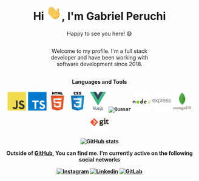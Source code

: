 <h1 align="center">Hi <img src="https://raw.githubusercontent.com/ABSphreak/ABSphreak/master/gifs/Hi.gif" width="40px" />, I'm Gabriel Peruchi</h1>

<h4 align="center" style="font-weight: normal;">Happy to see you here! 😄<h4>

<div align="center">

<div style="font-weight: normal; padding: 10px 100px;">Welcome to my profile. I'm a full stack developer and have been working with software development since 2018.</div>

<h4>Languages and Tools</h4>

<code><img height="50" src="https://raw.githubusercontent.com/devicons/devicon/master/icons/javascript/javascript-original.svg" title="JavaScript"></code>
<code><img height="50" src="https://raw.githubusercontent.com/devicons/devicon/master/icons/typescript/typescript-original.svg" title="TypeScript"></code>
<code><img height="50" src="https://raw.githubusercontent.com/devicons/devicon/master/icons/html5/html5-original-wordmark.svg" title="HTML"></code>
<code><img height="50" src="https://raw.githubusercontent.com/devicons/devicon/master/icons/css3/css3-original-wordmark.svg" title="CSS"></code>
<code><img height="50" src="https://raw.githubusercontent.com/devicons/devicon/master/icons/vuejs/vuejs-original-wordmark.svg" title="Vue.js"></code>
<code><img height="50" src="https://cdn.quasar.dev/logo/svg/quasar-logo.svg" title="Quasar"></code>
<code><img height="50" src="https://raw.githubusercontent.com/devicons/devicon/master/icons/nodejs/nodejs-original-wordmark.svg" title="Node.js"></code>
<code><img height="50" src="https://raw.githubusercontent.com/devicons/devicon/master/icons/express/express-original-wordmark.svg" title="Express"></code>
<code><img height="50" src="https://raw.githubusercontent.com/devicons/devicon/master/icons/mongodb/mongodb-original-wordmark.svg" title="MongoDB"></code>
<code><img height="50" src="https://raw.githubusercontent.com/devicons/devicon/master/icons/git/git-original-wordmark.svg" title="Git"></code>

![GitHub stats](https://github-readme-stats.vercel.app/api?username=gabriel-peruchi&show_icons=true)


Outside of [GitHub](https://github.com/gabriel-peruchi), You can find me. I'm currently active on the following social networks

[![Instagram](https://img.shields.io/badge/Instagram-1DA1F2?style=for-the-badge&logo=instagram&logoColor=white)](https://www.instagram.com/gabriel_peruch) 
[![Linkedin](https://img.shields.io/badge/LinkedIn-0077B5?style=for-the-badge&logo=linkedin&logoColor=white)](https://www.linkedin.com/in/gabriel-peruchi-a29500107)
[![GitLab](https://img.shields.io/badge/GitLab-330F63?style=for-the-badge&logo=gitlab&logoColor=white)](https://gitlab.com/gabriel-peruchi)

</div>
